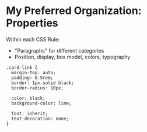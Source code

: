 # My Preferred Organization: Properties

Within each CSS Rule:
- "Paragraphs" for different categories
- Position, display, box model, colors, typography

```
.card-link { 
  margin-top: auto; 
  padding: 0.5rem;
  border: 1px solid black;
  border-radius: 10px;

  color: black;
  background-color: lime;

  font: inherit;
  text-decoration: none;
}
```
